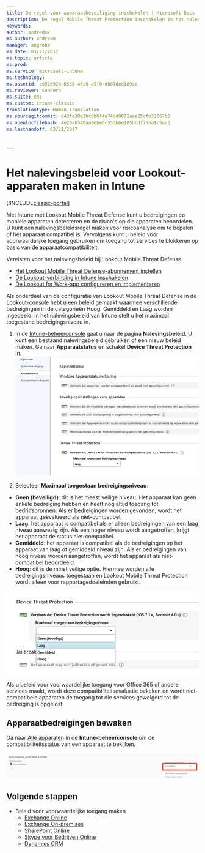 ```yaml
---
title: De regel voor apparaatbeveiliging inschakelen | Microsoft Docs
description: De regel Mobile Threat Protection inschakelen in het nalevingsbeleid van het apparaat.
keywords: 
author: andredm7
ms.author: andredm
manager: angrobe
ms.date: 03/21/2017
ms.topic: article
ms.prod: 
ms.service: microsoft-intune
ms.technology: 
ms.assetid: c951692d-6538-46c0-a9f0-d607ded189ae
ms.reviewer: sandera
ms.suite: ems
ms.custom: intune-classic
translationtype: Human Translation
ms.sourcegitcommit: d42fa20a3bc6b6f4a74dd0872aae25cfb33067b9
ms.openlocfilehash: 4e20ab540aa66be0c553b6e185bbdf755a1c5aa3
ms.lasthandoff: 03/21/2017


---
```


# <a name="create-lookout-device-compliance-policy-in-intune"></a>Het nalevingsbeleid voor Lookout-apparaten maken in Intune

[!INCLUDE[classic-portal](../includes/classic-portal.md)]

Met Intune met Lookout Mobile Threat Defense kunt u bedreigingen op mobiele apparaten detecteren en de risico's op die apparaten beoordelen. U kunt een nalevingsbeleidsregel maken voor risicoanalyse om te bepalen of het apparaat compatibel is. Vervolgens kunt u beleid voor voorwaardelijke toegang gebruiken om toegang tot services te blokkeren op basis van de apparaatcompatibiliteit.

Vereisten voor het nalevingsbeleid bij Lookout Mobile Threat Defense:

- [Het Lookout Mobile Threat Defense-abonnement instellen](set-up-your-subscription-with-lookout-mtp.md)
- [De Lookout-verbinding in Intune inschakelen](enable-lookout-mtp-connection-in-intune.md)
- [De Lookout for Work-app configureren en implementeren](configure-and-deploy-lookout-for-work-apps.md)

Als onderdeel van de configuratie van Lookout Mobile Threat Defense in de [Lookout-console](https://aad.lookout.com) hebt u een beleid gemaakt waarmee verschillende bedreigingen in de categorieën Hoog, Gemiddeld en Laag worden ingedeeld. In het nalevingsbeleid van Intune stelt u het maximaal toegestane bedreigingsniveau in.

1. In de [Intune-beheerconsole](https://manage.microsoft.com) gaat u naar de pagina **Nalevingsbeleid**. U kunt een bestaand nalevingsbeleid gebruiken of een nieuw beleid maken. Ga naar **Apparaatstatus** en schakel **Device Threat Protection** in.
  ![schermopname met de instelling voor de regel Device Threat Protection](../media/mtp/mtp-compliance-policy-rule.png)

2. Selecteer **Maximaal toegestaan bedreigingsniveau**:
  * **Geen (beveiligd)**: dit is het meest veilige niveau.  Het apparaat kan geen enkele bedreiging hebben en heeft nog altijd toegang tot bedrijfsbronnen.  Als er bedreigingen worden gevonden, wordt het apparaat geëvalueerd als niet-compatibel.  
  * **Laag**: het apparaat is compatibel als er alleen bedreigingen van een laag niveau aanwezig zijn. Als een hoger niveau wordt aangetroffen, krijgt het apparaat de status niet-compatibel.
  * **Gemiddeld**: het apparaat is compatibel als de bedreigingen op het apparaat van laag of gemiddeld niveau zijn. Als er bedreigingen van hoog niveau worden aangetroffen, wordt het apparaat als niet-compatibel beoordeeld.
  * **Hoog**: dit is de minst veilige optie. Hiermee worden alle bedreigingsniveaus toegestaan en Lookout Mobile Threat Protection wordt alleen voor rapportagedoeleinden gebruikt.

![schermopname met de optie voor het bedreigingsniveau voor de instelling voor de regel Device Threat Protection](../media/mtp/mtp-compliance-policy-setting.png)

Als u beleid voor voorwaardelijke toegang voor Office 365 of andere services maakt, wordt deze compatibiliteitsevaluatie bekeken en wordt niet-compatibele apparaten de toegang tot die services geweigerd tot de bedreiging is opgelost.

## <a name="monitor-device-threats"></a>Apparaatbedreigingen bewaken
Ga naar [Alle apparaten](https://manage.microsoft.com) in de **Intune-beheerconsole** om de compatibiliteitsstatus van een apparaat te bekijken.

![schermopname van de pagina Apparaten in de Intune-beheerconsole waarop de compatibiliteitsstatus van een apparaat is weergeven](../media/mtp/mtp-device-status-intune-console.png)

## <a name="next-steps"></a>Volgende stappen
* Beleid voor voorwaardelijke toegang maken
  * [Exchange Online](restrict-access-to-exchange-online-with-microsoft-intune.md)
  * [Exchange On-premises](restrict-access-to-exchange-onpremises-with-microsoft-intune.md)
  * [SharePoint Online](restrict-access-to-sharepoint-online-with-microsoft-intune.md)
  * [Skype voor Bedrijven Online](restrict-access-to-skype-for-business-online-with-microsoft-intune.md)
  * [Dynamics CRM](restrict-access-to-dynamics-crm-online-with-microsoft-intune.md)

